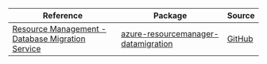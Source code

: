 | Reference | Package | Source |
|---|---|---|
|[Resource Management - Database Migration Service](resourcemanager-datamigration-readme.md)|[azure-resourcemanager-datamigration](https://repo1.maven.org/maven2/com/azure/resourcemanager/azure-resourcemanager-datamigration)|[GitHub](https://github.com/Azure/azure-sdk-for-java/blob/main/sdk/datamigration/azure-resourcemanager-datamigration)|
